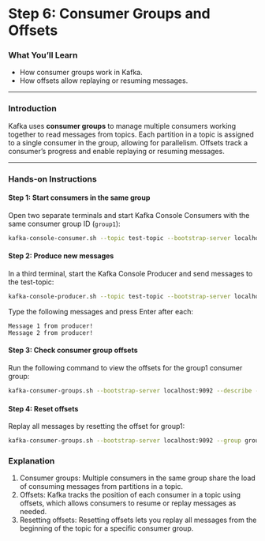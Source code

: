# Step 6: Consumer Groups and Offsets

### What You’ll Learn
- How consumer groups work in Kafka.
- How offsets allow replaying or resuming messages.

---

### Introduction
Kafka uses **consumer groups** to manage multiple consumers working together to read messages from topics. Each partition in a topic is assigned to a single consumer in the group, allowing for parallelism. Offsets track a consumer’s progress and enable replaying or resuming messages.

---

### Hands-on Instructions

#### Step 1: Start consumers in the same group
Open two separate terminals and start Kafka Console Consumers with the same consumer group ID (`group1`):

```bash
kafka-console-consumer.sh --topic test-topic --bootstrap-server localhost:9092 --group group1
```

#### Step 2: Produce new messages
In a third terminal, start the Kafka Console Producer and send messages to the test-topic:

```bash
kafka-console-producer.sh --topic test-topic --bootstrap-server localhost:9092
```

Type the following messages and press Enter after each:

```text
Message 1 from producer!
Message 2 from producer!
```

#### Step 3: Check consumer group offsets
Run the following command to view the offsets for the group1 consumer group:
```bash
kafka-consumer-groups.sh --bootstrap-server localhost:9092 --describe --group group1
```


#### Step 4: Reset offsets
Replay all messages by resetting the offset for group1:

```bash
kafka-consumer-groups.sh --bootstrap-server localhost:9092 --group group1 --reset-offsets --to-earliest --execute --topic test-topic
```

### Explanation
1. Consumer groups: Multiple consumers in the same group share the load of consuming messages from partitions in a topic.
2. Offsets: Kafka tracks the position of each consumer in a topic using offsets, which allows consumers to resume or replay messages as needed.
3. Resetting offsets: Resetting offsets lets you replay all messages from the beginning of the topic for a specific consumer group.
